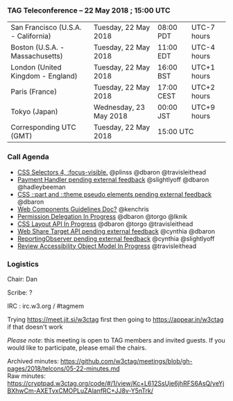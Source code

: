 ### TAG Teleconference – 22 May 2018 ; 15:00 UTC

<table>
<tr><td> San Francisco (U.S.A. - California) <td> Tuesday, 22 May 2018 <td> 08:00 PDT <td> UTC-7 hours
<tr><td> Boston (U.S.A. - Massachusetts) <td> Tuesday, 22 May 2018 <td> 11:00 EDT <td> UTC-4 hours
<tr><td> London (United Kingdom - England) <td> Tuesday, 22 May 2018 <td> 16:00 BST <td> UTC+1 hours
<tr><td> Paris (France) <td> Tuesday, 22 May 2018 <td> 17:00 CEST <td> UTC+2 hours
<tr><td> Tokyo (Japan) <td> Wednesday, 23 May 2018 <td> 00:00 JST <td> UTC+9 hours
<tr><td> Corresponding UTC (GMT) <td> Tuesday, 22 May 2018 <td colspan=2> 15:00 UTC
</table>


### Call Agenda

* [CSS Selectors 4, :focus-visible.](https://github.com/w3ctag/design-reviews/issues/233) @plinss @dbaron @travisleithead 
* [Payment Handler pending external feedback](https://github.com/w3ctag/design-reviews/issues/231) @slightlyoff
@dbaron
@hadleybeeman
* [CSS ::part and ::theme pseudo elements pending external feedback](https://github.com/w3ctag/design-reviews/issues/230) @dbaron
* [Web Components Guidelines Doc?](https://github.com/w3ctag/design-reviews/issues/227)
@kenchris
* [Permission Delegation In Progress](https://github.com/w3ctag/design-reviews/issues/225)
@dbaron
@torgo
@lknik
* [CSS Layout API In Progress](https://github.com/w3ctag/design-reviews/issues/224)
@dbaron
@torgo
@travisleithead
* [Web Share Target API pending external feedback](https://github.com/w3ctag/design-reviews/issues/221)
@cynthia
@dbaron
* [ReportingObserver pending external feedback](https://github.com/w3ctag/design-reviews/issues/195)
@cynthia
@slightlyoff
* [Review Accessibility Object Model In Progress](https://github.com/w3ctag/design-reviews/issues/134)
@travisleithead

### Logistics

Chair: Dan

Scribe: ?

IRC : irc.w3.org / #tagmem

Trying https://meet.jit.si/w3ctag first then going to  https://appear.in/w3ctag if that doesn't work

*Please note*: this meeting is open to TAG members and invited guests. If you would like to participate, please email the chairs.

Archived minutes: https://github.com/w3ctag/meetings/blob/gh-pages/2018/telcons/05-22-minutes.md  
Raw minutes: https://cryptpad.w3ctag.org/code/#/1/view/Kc+L612SsUje6jhRFS6AsQ/yeYjBXhwCm-AXETvxCMOPLuZAlanfRC+JJ8v-Y5nTrk/
